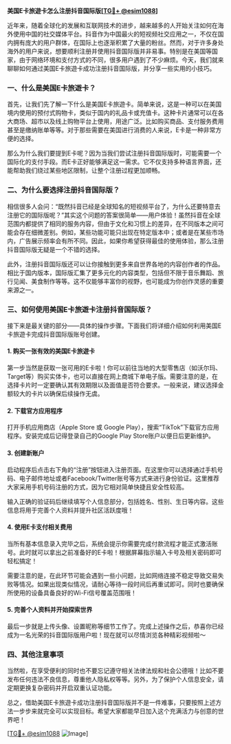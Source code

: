 **美国E卡旅遊卡怎么注册抖音国际版[[TG💪+ @esim1088](https://t.me/s/esim1088)]**

近年来，随着全球化的发展和互联网技术的进步，越来越多的人开始关注如何在海外使用中国的社交媒体平台。抖音作为中国最火的短视频社交应用之一，不仅在国内拥有庞大的用户群体，在国际上也逐渐积累了大量的粉丝。然而，对于许多身处海外的用户来说，想要顺利注册并使用抖音国际版并非易事。特别是在美国等国家，由于网络环境和支付方式的不同，很多用户遇到了不少麻烦。今天，我们就来聊聊如何通过美国E卡旅遊卡成功注册抖音国际版，并分享一些实用的小技巧。

### 一、什么是美国E卡旅遊卡？

首先，让我们先了解一下什么是美国E卡旅遊卡。简单来说，这是一种可以在美国境内使用的预付式购物卡，类似于国内的礼品卡或充值卡。这种卡片通常可以在各大商场、超市以及线上购物平台上使用，用途广泛。比如购买商品、支付服务费用甚至是缴纳账单等等。对于那些需要在美国进行消费的人来说，E卡是一种非常方便的选择。

那么为什么我们要提到E卡呢？因为当我们尝试注册抖音国际版时，可能需要一个国际化的支付手段。而E卡正好能够满足这一需求。它不仅支持多种语言界面，还能帮助我们绕过某些地区限制，让整个注册过程更加顺畅。

### 二、为什么要选择注册抖音国际版？

相信很多人会问：“既然抖音已经是全球知名的短视频平台了，为什么还要特意去注册它的国际版呢？”其实这个问题的答案很简单——用户体验！虽然抖音在全球范围内都提供了相同的服务内容，但由于文化和习惯上的差异，在不同版本之间可能会存在细微差别。例如，某些功能可能只出现在特定版本中；或者是在某些市场内，广告展示频率会有所不同。因此，如果你希望获得最佳的使用体验，那么注册抖音国际版无疑是一个不错的选择。

此外，注册抖音国际版还可以让你接触到更多来自世界各地的内容创作者的作品。相比于国内版本，国际版汇集了更多元化的内容类型，包括但不限于音乐舞蹈、旅行见闻、美食制作等等。这不仅能够丰富你的视野，也可能成为你创作灵感的重要来源之一。

### 三、如何使用美国E卡旅遊卡注册抖音国际版？

接下来是最关键的部分——具体的操作步骤。下面我们将详细介绍如何利用美国E卡旅遊卡完成抖音国际版账号创建。

#### 1. 购买一张有效的美国E卡旅遊卡

第一步当然是获取一张可用的E卡啦！你可以前往当地的大型零售店（如沃尔玛、Target等）购买实体卡，也可以直接在网上商城下单电子版。需要注意的是，在选择卡片时一定要确认其有效期限以及面值是否符合要求。一般来说，建议选择金额较大的卡片以确保后续操作无虞。

#### 2. 下载官方应用程序

打开手机应用商店（Apple Store 或 Google Play），搜索“TikTok”下载官方应用程序。安装完成后记得登录自己的Google Play Store账户以便日后更新维护。

#### 3. 创建新账户

启动程序后点击右下角的“注册”按钮进入注册页面。在这里你可以选择通过手机号码、电子邮件地址或者Facebook/Twitter账号等方式来进行身份验证。这里推荐大家采用手机号码注册的方式，因为它相对简单快捷且安全性较高。

输入正确的验证码后继续填写个人信息部分，包括姓名、性别、生日等内容。这些信息将用于完善个人资料并提升社区活跃度哦！

#### 4. 使用E卡支付相关费用

当所有基本信息录入完毕之后，系统会提示你需要完成付款流程才能正式激活账号。此时就可以拿出之前准备好的E卡啦！根据屏幕指示输入卡号及相关密码即可轻松搞定！

需要注意的是，在此环节可能会遇到一些小问题，比如网络连接不稳定导致交易失败等情况。如果出现类似情况，请耐心等待一段时间后再重试即可。同时也要确保所使用的设备具备良好的Wi-Fi信号覆盖范围哦！

#### 5. 完善个人资料并开始探索世界

最后一步就是上传头像、设置昵称等细节工作了。完成上述操作之后，恭喜你已经成为一名光荣的抖音国际版用户啦！现在就可以尽情浏览各种精彩视频啦～

### 四、其他注意事项

当然啦，在享受便利的同时也不要忘记遵守相关法律法规和社会公德哦！比如不要发布任何违法不良信息，尊重他人隐私权等等。另外，为了保护个人信息安全，请定期更换复杂密码并开启双重认证功能。

总之，借助美国E卡旅遊卡成功注册抖音国际版并不是一件难事，只要按照上述方法一步步来就完全可以实现目标。希望大家都能早日加入这个充满活力与创意的世界吧！

[[TG💪+ @esim1088](https://t.me/s/esim1088) ![Image](https://i.postimg.cc/4NQfJmqS/Snipaste-2025-05-13-00-14-12.png)]
